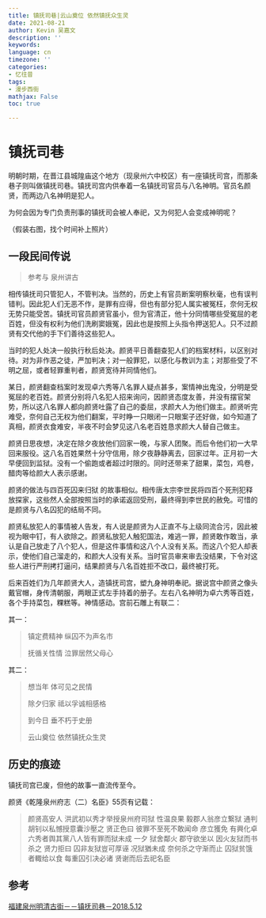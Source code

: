 ```yaml
---
title: 镇抚司巷|云山奠位 依然镇抚众生灵
date: 2021-08-21
author: Kevin 吴嘉文
description: ''
keywords: 
language: cn
timezone: ''
categories:
- 忆往昔
tags:
- 漫步西街
mathjax: False
toc: true

---
```


# 镇抚司巷

明朝时期，在晋江县城隍庙这个地方（现泉州六中校区）有一座镇抚司宫，而那条巷子则叫做镇抚司巷。镇抚司宫内供奉着一名镇抚司官员与八名神明。官员名颜贤，而两边八名神明是犯人。

为何会因为专门负责刑事的镇抚司会被人奉祀，又为何犯人会变成神明呢？

（假装右图，找个时间补上照片）

<!--more-->

## 一段民间传说

> 参考与 泉州讲古

相传镇抚司只管犯人，不管判决。当然的，历史上有官员断案明察秋毫，也有误判错判。因此犯人们无恶不作，是罪有应得，但也有部分犯人属实被冤枉，奈何无权无势只能受苦。镇抚司官员颜贤官虽小，但为官清正，他十分同情哪些受冤屈的老百姓，但没有权利为他们洗刷窦娥冤，因此也是按照上头指令押送犯人。只不过颜贤有交代他的手下们善待这些犯人。

当时的犯人处决一般执行秋后处决。颜贤平日善翻查犯人们的档案材料，以区别对待。对为非作恶之徒，严加判决；对一般罪犯，以感化与教训为主；对那些受了不明之屈，或者轻罪重判者，颜贤宽待并同情他们。

某日，颜贤翻查档案时发现卓六秀等八名罪人疑点甚多，案情神出鬼没，分明是受冤屈的老百姓。颜贤分别将八名犯人招来询问，因颜贤态度友善，并没有摆官架势，所以这八名罪人都向颜贤吐露了自己的委屈，求颜大人为他们做主。颜贤听完难受，奈何自己无权为他们翻案，平时睁一只眼闭一只眼案子还好做，如今知道了真相，颜贤衣食难安，半夜不时会梦见这八名老百姓恳求颜大人替自己做主。

颜贤日思夜想，决定在除夕夜放他们回家一晚，与家人团聚。而后令他们初一大早回来服役。这八名百姓果然十分守信用，除夕夜静静离去，回家过年。正月初一大早便回到监狱。没有一个偷跑或者超过时限的。同时还带来了甜果，菜包，鸡卷，醋肉等给颜大人表示感谢。

颜贤的做法与四百死囚来归狱 的故事相似。相传唐太宗李世民将四百个死刑犯释放探家，这些然人全部按照当时的承诺返回受刑，最终得到李世民的赦免。可惜的是颜贤与八名囚犯的结局不同。

颜贤私放犯人的事情被人告发，有人说是颜贤为人正直不与上级同流合污，因此被视为眼中钉，有人欲除之。颜贤私放犯人触犯国法，难逃一罪，颜贤敢作敢当，承认是自己放走了八个犯人，但是这件事情和这八个人没有关系。而这八个犯人却表示，使他们自己溜走的，和颜大人没有关系。当时官员审来审去没结果，下令对这些人进行严刑拷打逼问，结果颜贤与八名百姓拒不改口，最终被打死。

后来百姓们为几年颜贤大人，造镇抚司宫，塑九身神明奉祀。据说宫中颜贤之像头戴官帽，身传清朝服，两眼正式左手持着的册子。左右八名神明为卓六秀等百姓，各个手持菜包，粿糕等。神情感动。宫前石雕上有联二：

其一：

> 镇定费精神 纵囚不为声名市
>
> 抚循关性情 泣罪居然父母心

其二：

> 想当年 体可见之民情 
>
> 除夕归家 祗以孚诚相感格
>
> 到今日 垂不朽于史册 
>
> 云山奠位 依然镇抚众生灵

## 历史的痕迹

镇抚司宫已废，但他的故事一直流传至今。

颜贤《乾隆泉州府志（二）名臣》55页有记载：

> 颜贤高安人 洪武初以秀才举授泉州府司狱 性温良果 毅郡人翁彦立繋狱  通判胡钊以私憾授意囊沙壓之 贤正色曰 彼罪不至死不敢闻命 彦立獲免 有興化卓六秀者舆其黨八人皆有罪而狱未成 一夕 狱舍鄰火 郡守欲坐以 因火友狱而书杀之 贤力拒曰 囚非友狱豈可厚诬 况狱猶未成 奈何杀之守渐而止 囚狱贫饿者輙给以食 每重囚引决必诸 贤谢而后去祀名臣

## 参考

[福建泉州明清古街－－镇抚司巷－2018.5.12](http://blog.sina.com.cn/s/blog_53a591a50102yvo0.html)